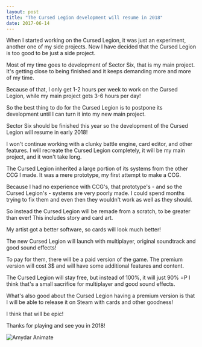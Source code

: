 ```yaml
---
layout: post
title: "The Cursed Legion development will resume in 2018"
date: 2017-06-14
---
```


When I started working on the Cursed Legion, it was just an experiment, another one of my side projects.
Now I have decided that the Cursed Legion is too good to be just a side project.

Most of my time goes to development of Sector Six, that is my main project.
It's getting close to being finished and it keeps demanding more and more of my time.

Because of that, I only get 1-2 hours per week to work on the Cursed Legion, while my main project gets 3-6 hours per day!

So the best thing to do for the Cursed Legion is to postpone its development until I can turn it into my new main project.

Sector Six should be finished this year so the development of the Cursed Legion will resume in early 2018!

I won't continue working with a clunky battle engine, card editor, and other features.
I will recreate the Cursed Legion completely, it will be my main project, and it won't take long.

The Cursed Legion inherited a large portion of its systems from the other CCG I made.
It was a mere prototype, my first attempt to make a CCG.

Because I had no experience with CCG's, that prototype's - and so the Cursed Legion's - systems are very poorly made.
I could spend months trying to fix them and even then they wouldn't work as well as they should.

So instead the Cursed Legion will be remade from a scratch, to be greater than ever!
This includes story and card art.

My artist got a better software, so cards will look much better!

The new Cursed Legion will launch with multiplayer, original soundtrack and good sound effects!

To pay for them, there will be a paid version of the game.
The premium version will cost 3$ and will have some additional features and content.

The Cursed Legion will stay free, but instead of 100%, it will just 90% =P
I think that's a small sacrifice for multiplayer and good sound effects.

What's also good about the Cursed Legion having a premium version is that I will be able to release it on Steam with cards and other goodness!

I think that will be epic!

Thanks for playing and see you in 2018!

![Amydar Animate](http://i.imgur.com/TbL8PfW.png)
